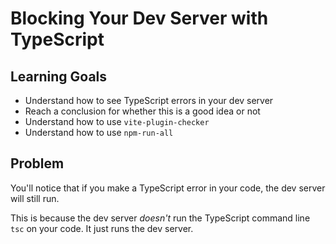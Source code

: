 # Blocking Your Dev Server with TypeScript

## Learning Goals

- Understand how to see TypeScript errors in your dev server
- Reach a conclusion for whether this is a good idea or not
- Understand how to use `vite-plugin-checker`
- Understand how to use `npm-run-all`

## Problem

You'll notice that if you make a TypeScript error in your code, the dev server will still run.

This is because the dev server _doesn't_ run the TypeScript command line `tsc` on your code. It just runs the dev server.
